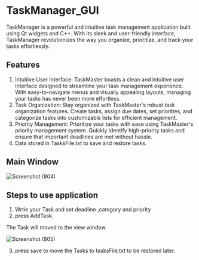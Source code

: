# TaskManager_GUI
TaskManager is a powerful and intuitive task management application built using Qt widgets and C++. With its sleek and user-friendly interface, TaskManager revolutionizes the way you organize, prioritize, and track your tasks effortlessly.

## Features

1. Intuitive User Interface: TaskMaster boasts a clean and intuitive user interface designed to streamline your task management experience. With easy-to-navigate menus and visually appealing layouts, managing your tasks has never been more effortless.
2. Task Organization: Stay organized with TaskMaster's robust task organization features. Create tasks, assign due dates, set priorities, and categorize tasks into customizable lists for efficient management.
3. Priority Management: Prioritize your tasks with ease using TaskMaster's priority management system. Quickly identify high-priority tasks and ensure that important deadlines are met without hassle.
4. Data stored in TasksFile.txt to save and restore tasks.


## Main Window

![Screenshot (804)](https://github.com/ahmed2-salah/TaskManager_GUI/assets/90197922/d33f1e07-5c4c-41c7-821f-8e105ad706fb)

## Steps to use application
1. Wrtie your Task and set deadline ,category and priority
2. press AddTask.


The Task will moved to the view window

   
![Screenshot (805)](https://github.com/ahmed2-salah/TaskManager_GUI/assets/90197922/c87abdeb-324a-40da-9ecc-67a07fd36f37)


3. press save to move the Tasks to tasksFile.txt to be restored later.

    

   
   




